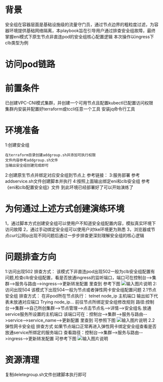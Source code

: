# 背景
安全组在容器层面是基础设施级的流量守门员，通过节点边界的粗粒度过滤，为容器环境提供基础网络隔离，本playbook旨在引导用户通过排查安全组故障，最终掌握eni模式下原生节点非直连pod的安全组核心配置逻辑
本次操作以ingress下clb类型为例
# 访问pod链路
 
# 前置条件
已创建VPC-CNI模式集群，并创建一个可用节点且配置kubectl已配置访问权限
集群内安装并配置好terraform或tccli任意一个工具
安装jq命令行工具
# 环境准备
1:创建安全组
```
在terraform目录创建addgroup.sh并添加可执行权限
文件内容参考addgroup.sh文件
当输出安全组创建完成即可
```
2:创建原生节点并绑定对应安全组到节点上
参考链接：
3:服务部署
参考addservice.sh文件创建脚本并执行
4:按照上面输出绑定eni和clb安全组
参考《eni和clb配置安全组》文件 
到此环境已经部署好了可以开始演练了
# 为何通过上述方式创建演练环境
1，通过脚本方式创建安全组可以使用户不知道安全组配置内容，模拟真实环境下访问故障
2，通过手动绑定安全组可以使用户对tke环境更为熟悉
3，浏览器或节点curl公网ip出现不同问题后通过一步步排查更深刻理解安全组的核心逻辑
# 问题排查方向
1:访问出现502
排查方式：
该模式下非直连pod出现502一般为clb安全组配置有问题,检查clb安全组配置，看是否放通ingress的监听端口，端口可在控制台-->集群-->服务与路由-->ingress-->更新转发配置 里查到
参考下图
![输入图片说明](https://foruda.gitee.com/images/1752673737686125089/96caf20d_16060273.png "Clipboard_Screenshot_1752670266.png")
2:访问出现504
该模式下出现504一般为节点或者弹性网卡安全组配置问题
2.1节点安全组
排查方式：
在非pod所在节点执行：
	telnet node_ip  主机端口
输出如下代表未放通对应端口
 	Trying node_ip...
前往节点所绑定安全组修改规则
路径:控制台-->集群-->自己所创集群-->节点管理-->点击节点名-->详情-->安全组名
放通service服务所设置的主机端口
该端口可在：控制台-->集群-->服务与路由-->service-->service_name-->更新配置  	里查到
可参照下图
![输入图片说明](https://foruda.gitee.com/images/1752673743195239787/ba5a262a_16060273.png "Clipboard_Screenshot_1752669443.png")
2.2弹性网卡安全组
排查方式
如果节点端口正常再进入弹性网卡绑定安全组查看是否放通service所绑定的服务端口
查看路径：控制台-->集群-->服务与路由-->ingress-->更新转发配置 
可参考下图
![输入图片说明](https://foruda.gitee.com/images/1752673737686125089/96caf20d_16060273.png "Clipboard_Screenshot_1752670266.png")
# 资源清理
复制deletegroup.sh文件创建脚本执行即可
